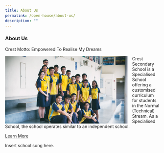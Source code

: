 ```yaml
---
title: About Us
permalink: /open-house/about-us/
description: ""
---
```

### About Us


Crest Motto: Empowered To Realise My Dreams

<img src="/images/oh1.png" style="width:400px;height:220px;margin-right:15px;" align = "left"> 


Crest Secondary School is a Specialised School offering a customised curriculum for students in the Normal (Technical) Stream. As a Specialised School, the school operates similar to an independent school.

[Learn More](/about-crest/permalink)

Insert school song here.